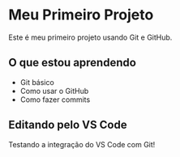 # Meu Primeiro Projeto

Este é meu primeiro projeto usando Git e GitHub.

## O que estou aprendendo
- Git básico
- Como usar o GitHub
- Como fazer commits

## Editando pelo VS Code
Testando a integração do VS Code com Git!